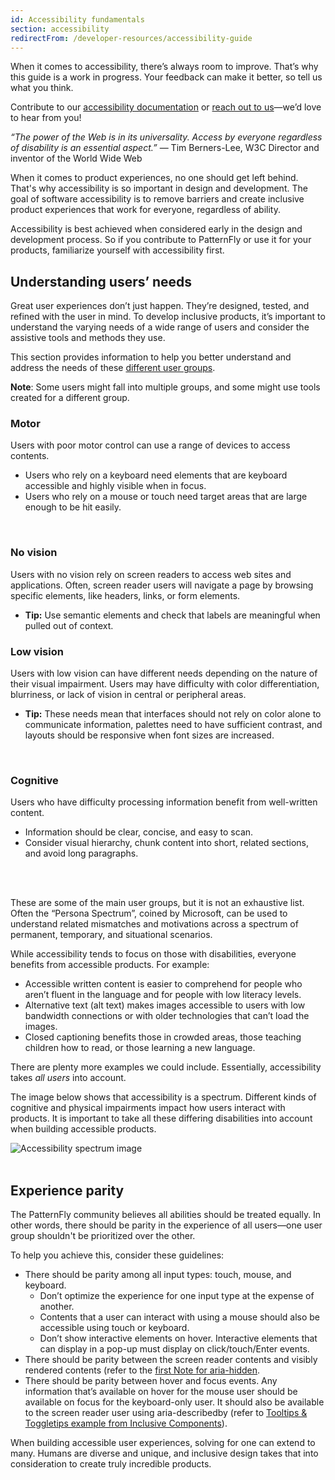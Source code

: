 ```yaml
---
id: Accessibility fundamentals
section: accessibility
redirectFrom: /developer-resources/accessibility-guide
---
```


When it comes to accessibility, there’s always room to improve. That’s why this guide is a work in progress. Your feedback can make it better, so tell us what you think.  

Contribute to our [accessibility documentation](https://github.com/patternfly/patternfly-org) or [reach out to us](https://www.patternfly.org/v4/community/)—we’d love to hear from you!

_“The power of the Web is in its universality. Access by everyone regardless of disability is an essential aspect.”_ — Tim Berners-Lee, W3C Director and inventor of the World Wide Web

When it comes to product experiences, no one should get left behind. That's why accessibility is so important in design and development. The goal of software accessibility is to remove barriers and create inclusive product experiences that work for everyone, regardless of ability.

Accessibility is best achieved when considered early in the design and development process. So if you contribute to PatternFly or use it for your products, familiarize yourself with accessibility first.

## Understanding users’ needs

Great user experiences don’t just happen. They’re designed, tested, and refined with the user in mind. To develop inclusive products, it’s important to understand the varying needs of a wide range of users and consider the assistive tools and methods they use.

This section provides information to help you better understand and address the needs of these [different user groups](https://a11yproject.com/posts/accessibility-is-blind-people/).

**Note**: Some users might fall into multiple groups, and some might use tools created for a different group.
<br />

### Motor

Users with poor motor control can use a range of devices to access contents.

- Users who rely on a keyboard need elements that are keyboard accessible and highly visible when in focus.
- Users who rely on a mouse or touch need target areas that are large enough to be hit easily.
<br />

### No vision

Users with no vision rely on screen readers to access web sites and applications. Often, screen reader users will navigate a page by browsing specific elements, like headers, links, or form elements.

- **Tip:** Use semantic elements and check that labels are meaningful when pulled out of context.

### Low vision

Users with low vision can have different needs depending on the nature of their visual impairment. Users may have difficulty with color differentiation, blurriness, or lack of vision in central or peripheral areas.

- **Tip:** These needs mean that interfaces should not rely on color alone to communicate information, palettes need to have sufficient contrast, and layouts should be responsive when font sizes are increased.
<br />

### Cognitive

Users who have difficulty processing information benefit from well-written content.

- Information should be clear, concise, and easy to scan.
- Consider visual hierarchy, chunk content into short, related sections, and avoid long paragraphs.
<br />
<br />

These are some of the main user groups, but it is not an exhaustive list. Often the “Persona Spectrum”, coined by Microsoft, can be used to understand related mismatches and motivations across a spectrum of permanent, temporary, and situational scenarios.

While accessibility tends to focus on those with disabilities, everyone benefits from accessible products. For example:

- Accessible written content is easier to comprehend for people who aren’t fluent in the language and for people with low literacy levels.
- Alternative text (alt text) makes images accessible to users with low bandwidth connections or with older technologies that can’t load the images.
- Closed captioning benefits those in crowded areas, those teaching children how to read, or those learning a new language.

There are plenty more examples we could include. Essentially, accessibility takes _all users_ into account.

<p className="ws-p pf-v5-u-screen-reader">
  The image below shows that accessibility is a spectrum. Different kinds of cognitive and physical impairments impact how users interact with products. It is important to take all these differing disabilities into account when building accessible products.
</p>

<img src="./PF-a11y.png" alt="Accessibility spectrum image" />
<br />
<br />

## Experience parity

The PatternFly community believes all abilities should be treated equally. In other words, there should be parity in the experience of all users—one user group shouldn't be prioritized over the other.

To help you achieve this, consider these guidelines:

- There should be parity among all input types: touch, mouse, and keyboard.
  - Don’t optimize the experience for one input type at the expense of another.
  - Contents that a user can interact with using a mouse should also be accessible using touch or keyboard.
  - Don’t show interactive elements on hover. Interactive elements that can display in a pop-up must display on click/touch/Enter events.
- There should be parity between the screen reader contents and visibly rendered contents (refer to the [first Note for aria-hidden](https://www.w3.org/TR/wai-aria/#aria-hidden).
- There should be parity between hover and focus events. Any information that’s available on hover for the mouse user should be available on focus for the keyboard-only user. It should also be available to the screen reader user using aria-describedby (refer to [Tooltips & Toggletips example from Inclusive Components](https://inclusive-components.design/tooltips-toggletips/)).

When building accessible user experiences, solving for one can extend to many. Humans are diverse and unique, and inclusive design takes that into consideration to create truly incredible products.  
